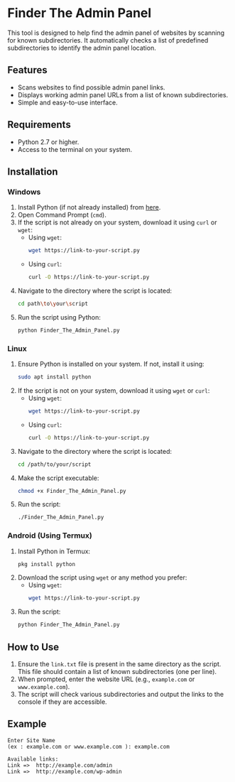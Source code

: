
# Finder The Admin Panel 

This tool is designed to help find the admin panel of websites by scanning for known subdirectories. It automatically checks a list of predefined subdirectories to identify the admin panel location.

## Features
- Scans websites to find possible admin panel links.
- Displays working admin panel URLs from a list of known subdirectories.
- Simple and easy-to-use interface.

## Requirements
- Python 2.7 or higher.
- Access to the terminal on your system.

## Installation

### Windows
1. Install Python (if not already installed) from [here](https://www.python.org/downloads/).
2. Open Command Prompt (`cmd`).
3. If the script is not already on your system, download it using `curl` or `wget`:
   - Using `wget`:
     ```bash
     wget https://link-to-your-script.py
     ```
   - Using `curl`:
     ```bash
     curl -O https://link-to-your-script.py
     ```
4. Navigate to the directory where the script is located:
   ```bash
   cd path\to\your\script
   ```
5. Run the script using Python:
   ```bash
   python Finder_The_Admin_Panel.py
   ```

### Linux
1. Ensure Python is installed on your system. If not, install it using:
   ```bash
   sudo apt install python
   ```
2. If the script is not on your system, download it using `wget` or `curl`:
   - Using `wget`:
     ```bash
     wget https://link-to-your-script.py
     ```
   - Using `curl`:
     ```bash
     curl -O https://link-to-your-script.py
     ```
3. Navigate to the directory where the script is located:
   ```bash
   cd /path/to/your/script
   ```
4. Make the script executable:
   ```bash
   chmod +x Finder_The_Admin_Panel.py
   ```
5. Run the script:
   ```bash
   ./Finder_The_Admin_Panel.py
   ```

### Android (Using Termux)
1. Install Python in Termux:
   ```bash
   pkg install python
   ```
2. Download the script using `wget` or any method you prefer:
   - Using `wget`:
     ```bash
     wget https://link-to-your-script.py
     ```
3. Run the script:
   ```bash
   python Finder_The_Admin_Panel.py
   ```

## How to Use
1. Ensure the `link.txt` file is present in the same directory as the script. This file should contain a list of known subdirectories (one per line).
2. When prompted, enter the website URL (e.g., `example.com` or `www.example.com`).
3. The script will check various subdirectories and output the links to the console if they are accessible.

## Example
```
Enter Site Name 
(ex : example.com or www.example.com ): example.com

Available links:
Link =>  http://example.com/admin
Link =>  http://example.com/wp-admin
```
